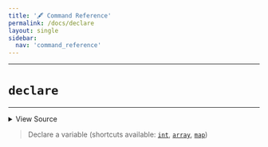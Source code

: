 ```yaml
---
title: '🖋️ Command Reference'
permalink: /docs/declare
layout: single
sidebar:
  nav: 'command_reference'
---
```


---

# `declare`

---



<details>
  <summary>View Source</summary>

{% highlight sh %}

!fn --shellpen-private writeDSL writeln "declare $*"
{% endhighlight %}

</details>



> Declare a variable (shortcuts available: [`int`](/docs/int), [`array`](/docs/array), [`map`](/docs/map))







